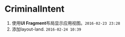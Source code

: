 # CriminalIntent

1. 使用**UI Fragment**布局显示应用视图。`2016-02-23 23:28`
2. 添加layout-land. `2016-02-24 10:39`